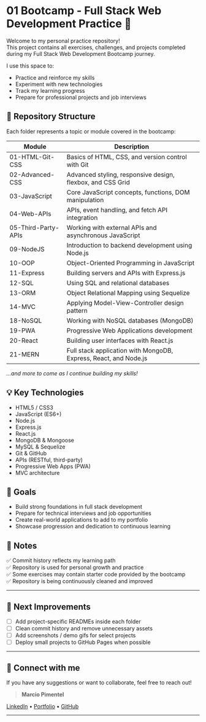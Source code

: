 # 01 Bootcamp - Full Stack Web Development Practice 🚀

Welcome to my personal practice repository!  
This project contains all exercises, challenges, and projects completed during my Full Stack Web Development Bootcamp journey.

I use this space to:
- Practice and reinforce my skills
- Experiment with new technologies
- Track my learning progress
- Prepare for professional projects and job interviews

## 📂 Repository Structure

Each folder represents a topic or module covered in the bootcamp:

| Module | Description |
|--------|-------------|
| 01-HTML-Git-CSS | Basics of HTML, CSS, and version control with Git |
| 02-Advanced-CSS | Advanced styling, responsive design, flexbox, and CSS Grid |
| 03-JavaScript | Core JavaScript concepts, functions, DOM manipulation |
| 04-Web-APIs | APIs, event handling, and fetch API integration |
| 05-Third-Party-APIs | Working with external APIs and asynchronous JavaScript |
| 09-NodeJS | Introduction to backend development using Node.js |
| 10-OOP | Object-Oriented Programming in JavaScript |
| 11-Express | Building servers and APIs with Express.js |
| 12-SQL | Using SQL and relational databases |
| 13-ORM | Object Relational Mapping using Sequelize |
| 14-MVC | Applying Model-View-Controller design pattern |
| 18-NoSQL | Working with NoSQL databases (MongoDB) |
| 19-PWA | Progressive Web Applications development |
| 20-React | Building user interfaces with React.js |
| 21-MERN | Full stack application with MongoDB, Express, React, and Node.js |

*...and more to come as I continue building my skills!*

## 💡 Key Technologies

- HTML5 / CSS3
- JavaScript (ES6+)
- Node.js
- Express.js
- React.js
- MongoDB & Mongoose
- MySQL & Sequelize
- Git & GitHub
- APIs (RESTful, third-party)
- Progressive Web Apps (PWA)
- MVC architecture

## 🚀 Goals

- Build strong foundations in full stack development
- Prepare for technical interviews and job opportunities
- Create real-world applications to add to my portfolio
- Showcase progression and dedication to continuous learning

## 📝 Notes

✅ Commit history reflects my learning path  
✅ Repository is used for personal growth and practice  
✅ Some exercises may contain starter code provided by the bootcamp  
✅ Repository is being continuously cleaned and improved

---

## 🔨 Next Improvements

- [ ] Add project-specific READMEs inside each folder
- [ ] Clean commit history and remove unnecessary assets
- [ ] Add screenshots / demo gifs for select projects
- [ ] Deploy small projects to GitHub Pages when possible

---

## 🤝 Connect with me

If you have any suggestions or want to collaborate, feel free to reach out!

> **Marcio Pimentel**

[LinkedIn](#) • [Portfolio](#) • [GitHub](https://github.com/Querberuz)

---

